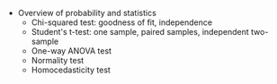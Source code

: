 * Overview of probability and statistics
  * Chi-squared test: goodness of fit, independence
  * Student's t-test: one sample, paired samples, independent two-sample
  * One-way ANOVA test
  * Normality test
  * Homocedasticity test